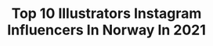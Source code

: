 ---
title: Top 10 Illustrators Instagram Influencers In Norway In 2021
description: >-
  Find top illustrators Instagram influencers in Norway in 2021. Most popular hashtags: #art #artwork #illustration.
platform: Instagram
hits: 10
text_top: Discover the top-rated Instagram accounts on inBeat.
text_bottom: Our database aggregates 10 Instagram influencers like this in Norway for you to work with.
profiles:
  - username: "annaspeshilova"
    fullname: >-
      Anna Speshilova | artist
    bio: >-
      ↟ Magic maker ↟ Book illustrator ➳ Originals for sale: #as_original_for_sale ➳ Commissions (2021): e-mail ✎ DM ➳ Prints 👇
    location: "Norway"
    followers: 26750
    engagement: 1400
    commentsToLikes: 0.033488
    id: ck5zk9y3cj3780i14rnjwpzz0
    verified: false
    hashtags: "#dtiys, #potterheadholidays, #speshilova, #as"
  - username: "kristinaskland"
    fullname: >-
      Kristin Askland
    bio: >-
      🌲Hello! I’m Kristin, a freelance illustrator from Norway 💌Write me? Kristinolsenaskland@gmail.com 💛My Etsy shop is under here👇🏼
    location: "Norway"
    followers: 45951
    engagement: 557
    commentsToLikes: 0.014310
    id: ck0w6s7fxa1kc0i19fwntpfty
    verified: false
    hashtags: "#midsummermagicmonth, #midsummermagicmonth2020"
  - username: "bjornlie"
    fullname: >-
      bjornlie
    bio: >-
      Norwegian illustrator washed up in the East Neuk of Fife.
    location: "Norway"
    followers: 6610
    engagement: 498
    commentsToLikes: 0.033974
    id: ck8sylg78l6ht0j78mvtv80fd
    verified: false
    hashtags: "#deusxbjornlie, #devils, #bukowski"
  - username: "heliheart"
    fullname: >-
      Heli Peach 🇳🇴 (comic artist)
    bio: >-
      25 | Mangaka | Educated Illustrator (grade: A) Dream: be a successful manga-artist in Norway! ✨ Read my webcomic: helipeach.com My manga store:
    location: "Norway"
    followers: 12154
    engagement: 1029
    commentsToLikes: 0.030106
    id: ck8tc871symx50j78u2qxawxs
    verified: false
    hashtags: "#nordicon, #demonslayer, #kimetsunoyaibafanart, #animeart"
  - username: "ronja_irving"
    fullname: >-
      ℜ𝔬𝔫𝔧𝔞 ℑ𝔯𝔳𝔦𝔫𝔤
    bio: >-
      Norwegian artist and illustrator. • Inquiries: ronjairvingart@gmail.com
    location: "Norway"
    followers: 15017
    engagement: 883
    commentsToLikes: 0.021432
    id: ck0tu5szp5rnm0i19tdh3jv81
    verified: false
    hashtags: "#rsa, #mittnorge, #artistic, #witchyvibes"
  - username: "lisaaisato"
    fullname: >-
      Lisa Aisato
    bio: >-
      Norwegian illustrator and author #lisaaisato Shop:
    location: "Norway"
    followers: 105502
    engagement: 1104
    commentsToLikes: 0.017328
    id: ck0ud21zpi8qv0i19xud4v18d
    verified: true
    hashtags: "#livetillustrert, #dieschneeschwester, #snes, #tilungdommen"
  - username: "inasunart"
    fullname: >-
      Illustrator Ina-Kristin Sundet
    bio: >-
      Illustrator from Norway✒ Love ballpointpens🖊Expect to see a lot of hair, a ton of hair!🧝🏻‍♀️ Ask before repost
    location: "Norway"
    followers: 5821
    engagement: 1083
    commentsToLikes: 0.065315
    id: ckaosnrtcs9xd0i78vdo5jzix
    verified: false
    hashtags: "#nightsky, #themoon, #crayons, #stickycrayons"
  - username: "minaxieart"
    fullname: >-
      Minaxie
    bio: >-
      22 • 🇱🇹 🇧🇻 Business Email : contact@minaxie.com ⬇️ Goodies on patreon
    location: "Norway"
    followers: 27105
    engagement: 979
    commentsToLikes: 0.076178
    id: ck15qq6xc444q0i190hfnpmog
    verified: false
    hashtags: "#glitter, #illust, #procreate, #artwork"
  - username: "bygundersons"
    fullname: >-
      GUNDERSONS™
    bio: >-
      • Illustration Studio / Poster Shop by The Gundersen Brothers 🇧🇻 @Robgundersen & @Rudisign
    location: "Norway"
    followers: 15682
    engagement: 195
    commentsToLikes: 0.020343
    id: ck5zmq0e3n0hu0i14o4nexjf5
    verified: false
    hashtags: "#weloveillustration, #vectorart, #designspiration, #interior"
  - username: "askthemunster"
    fullname: >-
      AskTheMunster
    bio: >-
      🐾 Ask the Kleiner Münsterländer and his little brother Hektor the Vorsteh 🐾 Finnmark, Norway 🇳🇴 🐾 @eukanubanorge 🐾 @nonstopdogwear 📸 @nyvoll
    location: "Norway"
    followers: 6616
    engagement: 983
    commentsToLikes: 0.024097
    id: ck5zpern7sjl60i14z8bz1exe
    verified: false
    hashtags: "#norge, #dogsonadventures, #kleinemunsterlander, #munsterlandersofinstagram"
---